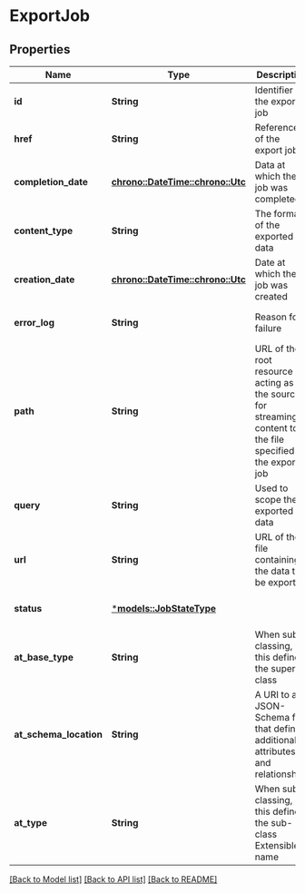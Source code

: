 # ExportJob

## Properties
Name | Type | Description | Notes
------------ | ------------- | ------------- | -------------
**id** | **String** | Identifier of the export job | [optional] [default to None]
**href** | **String** | Reference of the export job | [optional] [default to None]
**completion_date** | [**chrono::DateTime::<chrono::Utc>**](DateTime.md) | Data at which the job was completed | [optional] [default to None]
**content_type** | **String** | The format of the exported data | [optional] [default to None]
**creation_date** | [**chrono::DateTime::<chrono::Utc>**](DateTime.md) | Date at which the job was created | [optional] [default to None]
**error_log** | **String** | Reason for failure | [optional] [default to None]
**path** | **String** | URL of the root resource acting as the source for streaming content to the file specified by the export job | [optional] [default to None]
**query** | **String** | Used to scope the exported data | [optional] [default to None]
**url** | **String** | URL of the file containing the data to be exported | [optional] [default to None]
**status** | [***models::JobStateType**](JobStateType.md) |  | [optional] [default to None]
**at_base_type** | **String** | When sub-classing, this defines the super-class | [optional] [default to None]
**at_schema_location** | **String** | A URI to a JSON-Schema file that defines additional attributes and relationships | [optional] [default to None]
**at_type** | **String** | When sub-classing, this defines the sub-class Extensible name | [optional] [default to None]

[[Back to Model list]](../README.md#documentation-for-models) [[Back to API list]](../README.md#documentation-for-api-endpoints) [[Back to README]](../README.md)


